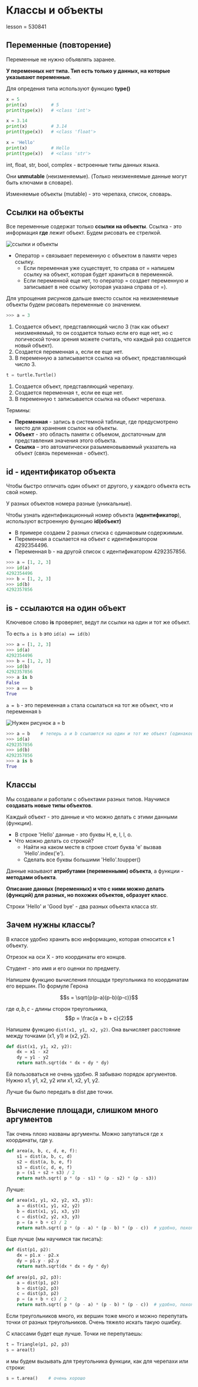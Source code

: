 # Классы и объекты

lesson = 530841

## Переменные (повторение)

Переменные не нужно объявлять заранее. 

**У переменных нет типа. Тип есть только у данных, на которые указывают переменные**. 

Для опредения типа используют функцию **type()**
```python
x = 5
print(x)         # 5
print(type(x))   # <class 'int'>

x = 3.14
print(x)         # 3.14
print(type(x))   # <class 'float'>

x = 'Hello'
print(x)         # Hello
print(type(x))   # <class 'str'>
```
int, float, str, bool, complex - встроенные типы данных языка. 

Они **unmutable** (неизменяемые). (Только неизменяемые данные могут быть ключами в словаре).

Изменяемые объекты (mutable) - это черепаха, список, словарь.

## Ссылки на объекты

Все переменные содержат только **ссылки на объекты**. Ссылка - это информация **где** лежит объект. Будем рисовать ее стрелкой.

![ссылки и объекты](/assets/reference.png)

* Оператор = связывает переменную с объектом в памяти через ссылку. 
    * Если переменная уже существует, то справа от = напишем ссылку на объект, которая будет храниться в переменной. 
    * Если переменной еще нет, то оператор = создает переменную и записывает в нее ссылку (которая указана справа от =).


Для упрощения рисунков дальше вместо ссылок на неизменяемые объекты будем рисовать переменные со значением.

```python
>>> a = 3
```
1. Создается объект, представляющий число 3 (так как объект неизменяемый, то он создается только если его еще нет, но с логической точки зрения можете считать, что каждый раз создается новый объект).
2. Создается переменная `a`, если ее еще нет.
3. В переменную а записывается ссылка на объект, представляющий число 3. 

```python
t = turtle.Turtle()
```
1. Создается объект, представляющий черепаху.
2. Создается переменная `t`, если ее еще нет.
3. В переменную `t` записывается ссылка на объект черепаха. 

Термины:

* **Переменная** - запись в системной таблице, где предусмотрено место для хранения ссылок на объекты.
* **Объект** - это область памяти с объемом, достаточным для представления значения этого объекта.
* **Ссылка** – это автоматически разыменовываемый указатель на объект (связь переменная - объект).

## id - идентификатор объекта

Чтобы быстро отличать один объект от другого, у каждого объекта есть свой номер.

У разных объектов номера разные (уникальные).

Чтобы узнать идентификационный номер объекта (**идентификатор**), используют встроенную функцию **id(объект)**

* В примере создаем 2 разных списка с одинаковым содержимым. 
* Переменная a ссылается на объект с идентификатором 4292354496.
* Переменная b - на другой список с идентификатором 4292357856.

```python
>>> a = [1, 2, 3]
>>> id(a)
4292354496
>>> b = [1, 2, 3]
>>> id(b)
4292357856
```

## is - ссылаются на один объект

Ключевое слово **is** проверяет, ведут ли ссылки на один и тот же объект. 

То есть `a is b` это `id(a) == id(b)`

```python
>>> a = [1, 2, 3]
>>> id(a)
4292354496
>>> b = [1, 2, 3]
>>> id(b)
4292357856
>>> a is b
False
>>> a == b
True
```

`a = b` - это переменная `a` стала ссылаться на тот же объект, что и переменная `b`

![Нужен рисунок a = b]()

```python
>>> a = b    # теперь a и b ссылаются на один и тот же объект (одинаковые id)
>>> id(a)
4292357856
>>> id(b)
4292357856
>>> a is b
True
```

## Классы

Мы создавали и работали с объектами разных типов. Научимся **создавать новые типы объектов**.

Каждый объект - это данные и что можно делать с этими данными (функции).

* В строке 'Hello' данные - это буквы H, e, l, l, o.
* Что можно делать со строкой? 
    * Найти на каком месте в строке стоит буква 'e' вызвав 'Hello'.index('e'). 
    * Сделать все буквы большими 'Hello'.toupper()

Данные называют **атрибутами (переменными) объекта**, а функции - **методами объекта**.

**Описание данных (переменных) и что с ними можно делать (функций) для разных, но похожих объектов, образует класс**.

Строки 'Hello' и 'Good bye' - два разных объекта класса str. 

## Зачем нужны классы?

В классе удобно хранить всю информацию, которая относится к 1 объекту.

Отрезок на оси Х - это координаты его концов.

Студент - это имя и его оценки по предмету.

Напишем функцию вычисления площади треугольника по координатам его вершин. По формуле Герона 

$$s = \sqrt{p(p-a)(p-b)(p-c)}$$ 

где $a, b, c$ - длины сторон треугольника, $$p = \frac{a + b + c}{2}$$

Напишем функцию `dist(x1, y1, x2, y2)`. Она вычисляет расстояние между точками (x1, y1) и (x2, y2).

```python
def dist(x1, y1, x2, y2):
    dx = x1 - x2
    dy = y1 - y2
    return math.sqrt(dx * dx + dy * dy)
```
Ей пользоваться не очень удобно. Я забываю порядок аргументов. Нужно x1, y1, x2, y2 или x1, x2, y1, y2.

Лучше бы было передать в dist две точки.

## Вычисление площади, слишком много аргументов

Так очень плохо названы аргументы. Можно запутаться где х координаты, где y.

```python
def area(a, b, c, d, e, f):
    s1 = dist(a, b, c, d)
    s2 = dist(a, b, e, f)
    s3 = dist(c, d, e, f)
    p = (s1 + s2 + s3) / 2
    return math.sqrt( p * (p - s1) * (p - s2) * (p - s3))
```

Лучше:
```python
def area(x1, y1, x2, y2, x3, y3):
    a = dist(x1, y1, x2, y2)
    b = dist(x1, y1, x3, y3)
    c = dist(x2, y2, x3, y3)
    p = (a + b + c) / 2
    return math.sqrt( p * (p - a) * (p - b) * (p - c))  # удобно, похоже на формулу
```

Еще лучше (мы научимся так писать):
```python
def dist(p1, p2):
    dx = p1.x - p2.x
    dy = p1.y - p2.y
    return math.sqrt(dx * dx + dy * dy)
    
def area(p1, p2, p3):
    a = dist(p1, p2)
    b = dist(p2, p3)
    c = dist(p3, p2)
    p = (a + b + c) / 2
    return math.sqrt( p * (p - a) * (p - b) * (p - c))  # удобно, похоже на формулу
```

Если треугольников много, их вершин тоже много и можно перепутать точки от разных треугольников. Очень тяжело искать такую ошибку.

С классами будет еще лучше. Точки не перепутаешь:
```python
t = Triangle(p1, p2, p3)
s = area(t)
```
и мы будем вызывать для треугольника функции, как для черепахи или строки:
```python
s = t.area()    # очень хорошо
```